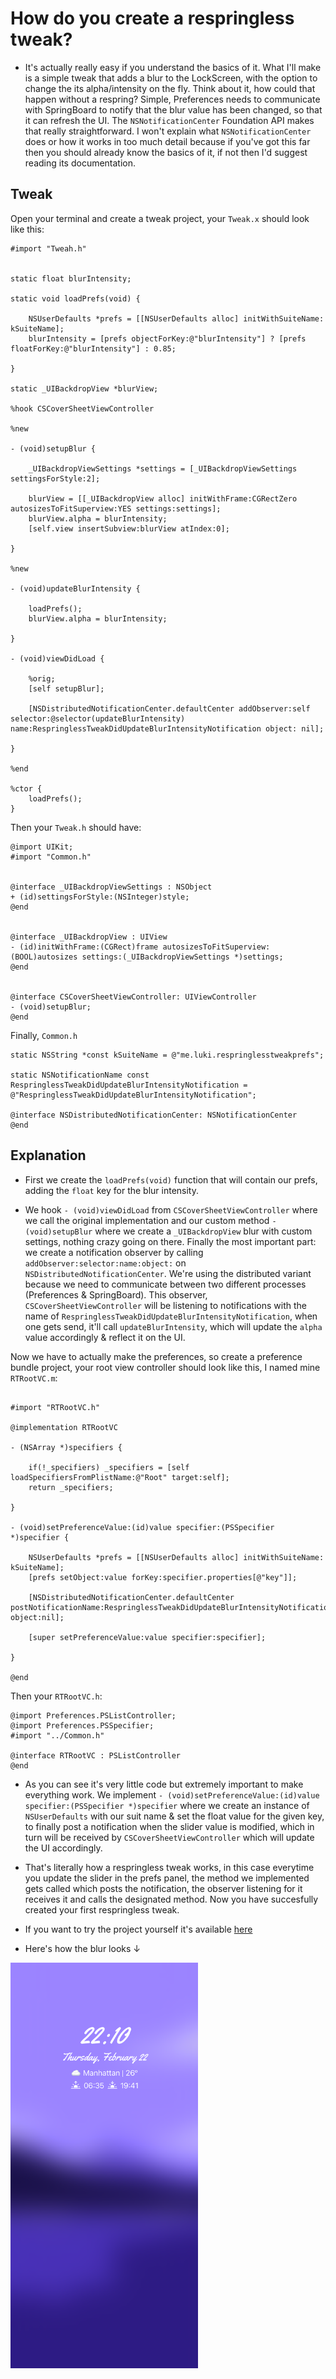# How do you create a respringless tweak?

* It's actually really easy if you understand the basics of it. What I'll make is a simple tweak that adds a blur to the LockScreen, with the option to change the its alpha/intensity on the fly. Think about it, how could that happen without a respring? Simple, Preferences needs to communicate with SpringBoard to notify that the blur value has been changed, so that it can refresh the UI. The `NSNotificationCenter` Foundation API makes that really straightforward.
I won't explain what `NSNotificationCenter` does or how it works in too much detail because if you've got this far then you should already know the basics of it, if not then I'd suggest reading its documentation.

## Tweak

Open your terminal and create a tweak project, your `Tweak.x` should look like this:

```objc
#import "Tweah.h"


static float blurIntensity;

static void loadPrefs(void) {

    NSUserDefaults *prefs = [[NSUserDefaults alloc] initWithSuiteName: kSuiteName];
    blurIntensity = [prefs objectForKey:@"blurIntensity"] ? [prefs floatForKey:@"blurIntensity"] : 0.85;

}

static _UIBackdropView *blurView;

%hook CSCoverSheetViewController

%new

- (void)setupBlur {

    _UIBackdropViewSettings *settings = [_UIBackdropViewSettings settingsForStyle:2];

    blurView = [[_UIBackdropView alloc] initWithFrame:CGRectZero autosizesToFitSuperview:YES settings:settings];
    blurView.alpha = blurIntensity;
    [self.view insertSubview:blurView atIndex:0];   

}

%new

- (void)updateBlurIntensity {

    loadPrefs();
    blurView.alpha = blurIntensity;

}

- (void)viewDidLoad {

    %orig;
    [self setupBlur];

    [NSDistributedNotificationCenter.defaultCenter addObserver:self selector:@selector(updateBlurIntensity) name:RespringlessTweakDidUpdateBlurIntensityNotification object: nil];

}

%end

%ctor {
    loadPrefs();
}
```

Then your `Tweak.h` should have:

```objc
@import UIKit;
#import "Common.h"


@interface _UIBackdropViewSettings : NSObject
+ (id)settingsForStyle:(NSInteger)style;
@end


@interface _UIBackdropView : UIView
- (id)initWithFrame:(CGRect)frame autosizesToFitSuperview:(BOOL)autosizes settings:(_UIBackdropViewSettings *)settings;
@end


@interface CSCoverSheetViewController: UIViewController
- (void)setupBlur;
@end
```

Finally, `Common.h`

```objc
static NSString *const kSuiteName = @"me.luki.respringlesstweakprefs";

static NSNotificationName const RespringlessTweakDidUpdateBlurIntensityNotification = @"RespringlessTweakDidUpdateBlurIntensityNotification";

@interface NSDistributedNotificationCenter: NSNotificationCenter
@end
```

## Explanation

* First we create the `loadPrefs(void)` function that will contain our prefs, adding the `float` key for the blur intensity.

* We hook `- (void)viewDidLoad` from `CSCoverSheetViewController` where we call the original implementation and our custom method `- (void)setupBlur` where we create a `_UIBackdropView` blur with custom settings, nothing crazy going on there.
Finally the most important part: we create a notification observer by calling `addObserver:selector:name:object:` on `NSDistributedNotificationCenter`. We're using the distributed variant because we need to communicate between two different processes (Preferences & SpringBoard). This observer, `CSCoverSheetViewController` will be listening to notifications with the name of `RespringlessTweakDidUpdateBlurIntensityNotification`, when one gets send, it'll call `updateBlurIntensity`, which will update the `alpha` value accordingly & reflect it on the UI.

Now we have to actually make the preferences, so create a preference bundle project, your root view controller should look like this, I named mine `RTRootVC.m`:

```objc

#import "RTRootVC.h"

@implementation RTRootVC

- (NSArray *)specifiers {

    if(!_specifiers) _specifiers = [self loadSpecifiersFromPlistName:@"Root" target:self];
    return _specifiers;

}

- (void)setPreferenceValue:(id)value specifier:(PSSpecifier *)specifier {

    NSUserDefaults *prefs = [[NSUserDefaults alloc] initWithSuiteName: kSuiteName];
    [prefs setObject:value forKey:specifier.properties[@"key"]];

    [NSDistributedNotificationCenter.defaultCenter postNotificationName:RespringlessTweakDidUpdateBlurIntensityNotification object:nil];

    [super setPreferenceValue:value specifier:specifier];

}

@end
```

Then your `RTRootVC.h`:

```objc
@import Preferences.PSListController;
@import Preferences.PSSpecifier;
#import "../Common.h"

@interface RTRootVC : PSListController
@end
```

* As you can see it's very little code but extremely important to make everything work. We implement `- (void)setPreferenceValue:(id)value specifier:(PSSpecifier *)specifier` where we create an instance of `NSUserDefaults` with our suit name & set the float value for the given key, to finally post a notification when the slider value is modified, which in turn will be received by `CSCoverSheetViewController` which will update the UI accordingly.

* That's literally how a respringless tweak works, in this case everytime you update the slider in the prefs panel, the method we implemented gets called which posts the notification, the observer listening for it receives it and calls the designated method. Now you have succesfully created your first respringless tweak.

* If you want to try the project yourself it's available [here](./Projects/Respringless/)

* Here's how the blur looks ↓

<img src="/Assets/RespringlessTweakBlur.png" width="300">
